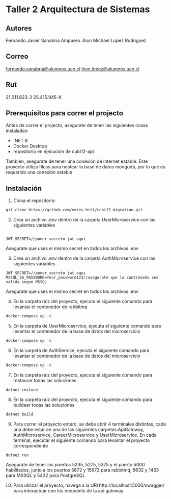 # Taller 2 Arquitectura de Sistemas

## Autores

Fernando Javier Sanabria Ampuero
Jhon Michael Lopez Rodriguez

## Correo

fernando.sanabria@alumnos.ucn.cl
jhon.lopez@alumnos.ucn.cl

## Rut

21.011.823-3
25.415.945-K

## Prerequisitos para correr el projecto

Antes de correr el projecto, asegurate de tener las siguientes cosas instaladas:

- .NET 8
- Docker Desktop
- repositorio en ejecucion de cubi12-api

Tambien, asegurate de tener una conexión de internet estable. Este proyecto utiliza filess para hostear la base de datos mongodb, por lo que es requerido una conexión estable

## Instalación

1. Clona el repositorio:

```bash
git clone https://github.com/mores-hitt/cubi12-migration.git
```

2. Crea un archivo .env dentro de la carpeta UserMicroservice con las siguientes variables

```dotenv

JWT_SECRET=//poner secreto jwt aqui

```

Asegurate que uses el mismo secret en todos los archivos .env

3. Crea un archivo .env dentro de la carpeta AuthMicroservice con las siguientes variables

```dotenv
JWT_SECRET=//poner secreto jwt aqui
MSSQL_SA_PASSWORD=Your_password123//asegurate que la contraseña sea valida segun MSSQL

```

Asegurate que uses el mismo secret en todos los archivos .env

4. En la carpeta raiz del proyecto, ejecuta el siguiente comando para levantar el contenedor de rabbitmq

```bash
docker-compose up -d
```

5. En la carpeta de UserMicroservice, ejecuta el siguiente comando para levantar el contenedor de la base de datos del microservicio

```bash
docker-compose up -d
```

6. En la carpeta de AuthService, ejecuta el siguiente comando para levantar el contenedor de la base de datos del microservicio

```bash
docker-compose up -d
```

7. En la carpeta raiz del proyecto, ejecuta el siguiente comando para restaurar todas las soluciones

```bash
dotnet restore
```

8. En la carpeta raiz del proyecto, ejecuta el siguiente comando para buildear todas las soluciones

```bash
dotnet build
```

9. Para correr el proyecto entero, se debe abrir 4 terminales distintas, cada una debe estar en una de las siguientes carpetas:ApiGateway, AuthMicroservice, CareerMicroservice y UserMicroservice. En cada terminal, ejecutar el siguiente comando para levantar el proyecto correspondiente

```bash
dotnet run
```

Asegurate de tener los puertos 5235, 5275, 5375 y el puerto 5000 habilitados, junto a los puertos 5672 y 15672 para rabbitmq, 5632 y 1433 para MSSQL y 5432 para PostgreSQL

10. Para utilizar el proyecto, navega a la URl http://localhost:5000/swagger/ para interactuar con los endpoints de la api gateway
